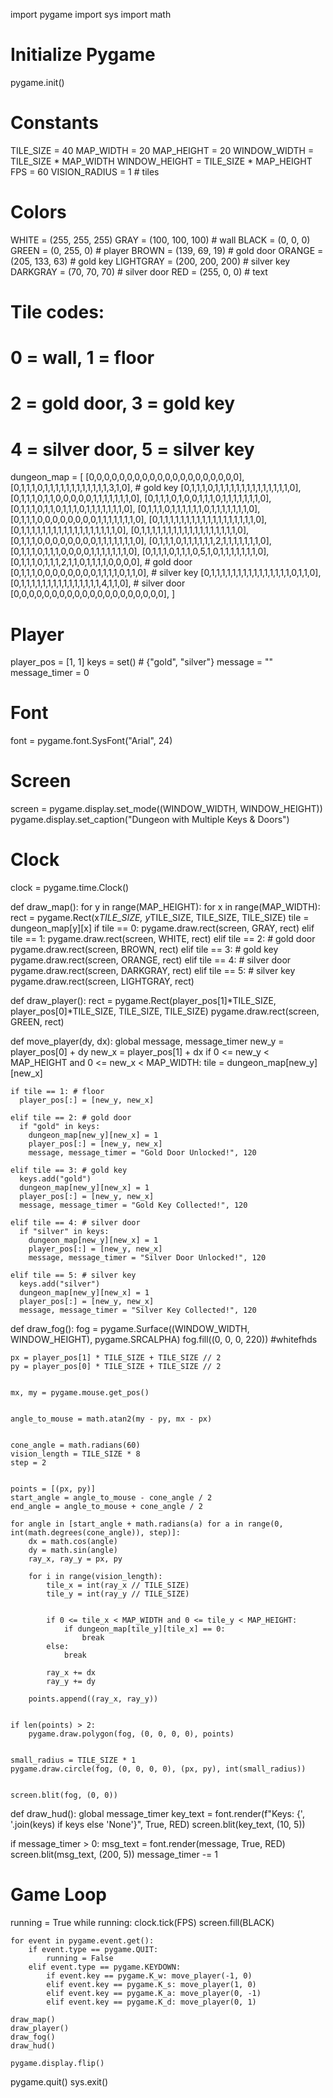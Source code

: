 import pygame
import sys
import math

# Initialize Pygame
pygame.init()

# Constants
TILE_SIZE = 40
MAP_WIDTH = 20
MAP_HEIGHT = 20
WINDOW_WIDTH = TILE_SIZE * MAP_WIDTH
WINDOW_HEIGHT = TILE_SIZE * MAP_HEIGHT
FPS = 60
VISION_RADIUS = 1 # tiles

# Colors
WHITE  = (255, 255, 255)
GRAY  = (100, 100, 100)  # wall
BLACK  = (0, 0, 0)
GREEN  = (0, 255, 0)    # player
BROWN  = (139, 69, 19)   # gold door
ORANGE = (205, 133, 63)   # gold key
LIGHTGRAY = (200, 200, 200) # silver key
DARKGRAY = (70, 70, 70)   # silver door
RED   = (255, 0, 0)    # text

# Tile codes:
# 0 = wall, 1 = floor
# 2 = gold door, 3 = gold key
# 4 = silver door, 5 = silver key
dungeon_map = [
  [0,0,0,0,0,0,0,0,0,0,0,0,0,0,0,0,0,0,0,0],
  [0,1,1,1,0,1,1,1,1,1,1,1,1,1,1,1,1,3,1,0], # gold key
  [0,1,1,1,0,1,1,1,1,1,1,1,1,1,1,1,1,1,1,0],
  [0,1,1,1,0,1,1,0,0,0,0,0,1,1,1,1,1,1,1,0],
  [0,1,1,1,0,1,0,0,1,1,1,0,1,1,1,1,1,1,1,0],
  [0,1,1,1,0,1,1,0,1,1,1,0,1,1,1,1,1,1,1,0],
  [0,1,1,1,0,1,1,1,1,1,1,0,1,1,1,1,1,1,1,0],
  [0,1,1,1,0,0,0,0,0,0,0,0,1,1,1,1,1,1,1,0],
  [0,1,1,1,1,1,1,1,1,1,1,1,1,1,1,1,1,1,1,0],
  [0,1,1,1,1,1,1,1,1,1,1,1,1,1,1,1,1,1,1,0],
  [0,1,1,1,1,1,1,1,1,1,1,1,1,1,1,1,1,1,1,0],
  [0,1,1,1,0,0,0,0,0,0,0,0,1,1,1,1,1,1,1,0],
  [0,1,1,1,0,1,1,1,1,1,1,2,1,1,1,1,1,1,1,0],
  [0,1,1,1,0,1,1,1,0,0,0,0,1,1,1,1,1,1,1,0],
  [0,1,1,1,0,1,1,1,0,5,1,0,1,1,1,1,1,1,1,0],
  [0,1,1,1,0,1,1,1,2,1,1,0,1,1,1,1,0,0,0,0], # gold door
  [0,1,1,1,0,0,0,0,0,0,0,0,1,1,1,1,0,1,1,0], # silver key
  [0,1,1,1,1,1,1,1,1,1,1,1,1,1,1,1,0,1,1,0],
  [0,1,1,1,1,1,1,1,1,1,1,1,1,1,1,1,4,1,1,0], # silver door
  [0,0,0,0,0,0,0,0,0,0,0,0,0,0,0,0,0,0,0,0],
]

# Player
player_pos = [1, 1]
keys = set() # {"gold", "silver"}
message = ""
message_timer = 0

# Font
font = pygame.font.SysFont("Arial", 24)

# Screen
screen = pygame.display.set_mode((WINDOW_WIDTH, WINDOW_HEIGHT))
pygame.display.set_caption("Dungeon with Multiple Keys & Doors")

# Clock
clock = pygame.time.Clock()

def draw_map():
  for y in range(MAP_HEIGHT):
    for x in range(MAP_WIDTH):
      rect = pygame.Rect(x*TILE_SIZE, y*TILE_SIZE, TILE_SIZE, TILE_SIZE)
      tile = dungeon_map[y][x]
      if tile == 0:
        pygame.draw.rect(screen, GRAY, rect)
      elif tile == 1:
        pygame.draw.rect(screen, WHITE, rect)
      elif tile == 2: # gold door
        pygame.draw.rect(screen, BROWN, rect)
      elif tile == 3: # gold key
        pygame.draw.rect(screen, ORANGE, rect)
      elif tile == 4: # silver door
        pygame.draw.rect(screen, DARKGRAY, rect)
      elif tile == 5: # silver key
        pygame.draw.rect(screen, LIGHTGRAY, rect)

def draw_player():
  rect = pygame.Rect(player_pos[1]*TILE_SIZE, player_pos[0]*TILE_SIZE, TILE_SIZE, TILE_SIZE)
  pygame.draw.rect(screen, GREEN, rect)

def move_player(dy, dx):
  global message, message_timer
  new_y = player_pos[0] + dy
  new_x = player_pos[1] + dx
  if 0 <= new_y < MAP_HEIGHT and 0 <= new_x < MAP_WIDTH:
    tile = dungeon_map[new_y][new_x]

    if tile == 1: # floor
      player_pos[:] = [new_y, new_x]

    elif tile == 2: # gold door
      if "gold" in keys:
        dungeon_map[new_y][new_x] = 1
        player_pos[:] = [new_y, new_x]
        message, message_timer = "Gold Door Unlocked!", 120

    elif tile == 3: # gold key
      keys.add("gold")
      dungeon_map[new_y][new_x] = 1
      player_pos[:] = [new_y, new_x]
      message, message_timer = "Gold Key Collected!", 120

    elif tile == 4: # silver door
      if "silver" in keys:
        dungeon_map[new_y][new_x] = 1
        player_pos[:] = [new_y, new_x]
        message, message_timer = "Silver Door Unlocked!", 120

    elif tile == 5: # silver key
      keys.add("silver")
      dungeon_map[new_y][new_x] = 1
      player_pos[:] = [new_y, new_x]
      message, message_timer = "Silver Key Collected!", 120

def draw_fog():
    fog = pygame.Surface((WINDOW_WIDTH, WINDOW_HEIGHT), pygame.SRCALPHA)
    fog.fill((0, 0, 0, 220))  #whitefhds

    
    px = player_pos[1] * TILE_SIZE + TILE_SIZE // 2
    py = player_pos[0] * TILE_SIZE + TILE_SIZE // 2

    
    mx, my = pygame.mouse.get_pos()

    
    angle_to_mouse = math.atan2(my - py, mx - px)

    
    cone_angle = math.radians(60)     
    vision_length = TILE_SIZE * 8     
    step = 2                         

    
    points = [(px, py)]
    start_angle = angle_to_mouse - cone_angle / 2
    end_angle = angle_to_mouse + cone_angle / 2

    for angle in [start_angle + math.radians(a) for a in range(0, int(math.degrees(cone_angle)), step)]:
        dx = math.cos(angle)
        dy = math.sin(angle)
        ray_x, ray_y = px, py

        for i in range(vision_length):
            tile_x = int(ray_x // TILE_SIZE)
            tile_y = int(ray_y // TILE_SIZE)

            
            if 0 <= tile_x < MAP_WIDTH and 0 <= tile_y < MAP_HEIGHT:
                if dungeon_map[tile_y][tile_x] == 0:  
                    break
            else:
                break

            ray_x += dx
            ray_y += dy

        points.append((ray_x, ray_y))

   
    if len(points) > 2:
        pygame.draw.polygon(fog, (0, 0, 0, 0), points)

    
    small_radius = TILE_SIZE * 1  
    pygame.draw.circle(fog, (0, 0, 0, 0), (px, py), int(small_radius))

    
    screen.blit(fog, (0, 0))

def draw_hud():
  global message_timer
  key_text = font.render(f"Keys: {', '.join(keys) if keys else 'None'}", True, RED)
  screen.blit(key_text, (10, 5))

  if message_timer > 0:
    msg_text = font.render(message, True, RED)
    screen.blit(msg_text, (200, 5))
    message_timer -= 1

# Game Loop
running = True
while running:
    clock.tick(FPS)
    screen.fill(BLACK)

    for event in pygame.event.get():
        if event.type == pygame.QUIT:
            running = False
        elif event.type == pygame.KEYDOWN:
            if event.key == pygame.K_w: move_player(-1, 0)
            elif event.key == pygame.K_s: move_player(1, 0)
            elif event.key == pygame.K_a: move_player(0, -1)
            elif event.key == pygame.K_d: move_player(0, 1)

    draw_map()
    draw_player()
    draw_fog()
    draw_hud()

    pygame.display.flip()

pygame.quit()
sys.exit()


